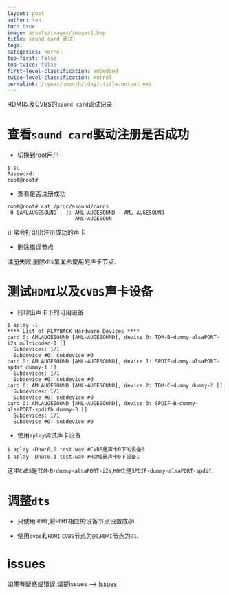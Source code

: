 ```yaml
---
layout: post
author: Yan 
toc: true
image: assets/images/images1.bmp
title: sound card 调试
tags:
categories: kernel
top-first: false
top-twice: false
first-level-classification: embedded
twice-level-classification: kernel
permalink: /:year/:month/:day/:title:output_ext
---
```


HDMI以及CVBS的`sound card`调试记录

# 查看`sound card`驱动注册是否成功

* 切换到root用户

```shell
$ su
Password:
root@root#
```

* 查看是否注册成功

```shell
root@root# cat /proc/asound/cards
 0 [AMLAUGESOUND   ]: AML-AUGESOUND - AML-AUGESOUND
                      AML-AUGESOUN
```

正常会打印出注册成功的声卡

* 删除错误节点

注册失败,删除dts里面未使用的声卡节点.

# 测试`HDMI`以及`CVBS`声卡设备

* 打印出声卡下的可用设备

```shell
$ aplay -l
**** List of PLAYBACK Hardware Devices ****
card 0: AMLAUGESOUND [AML-AUGESOUND], device 0: TDM-B-dummy-alsaPORT-i2s multicodec-0 []
  Subdevices: 1/1
  Subdevice #0: subdevice #0
card 0: AMLAUGESOUND [AML-AUGESOUND], device 1: SPDIF-dummy-alsaPORT-spdif dummy-1 []
  Subdevices: 1/1
  Subdevice #0: subdevice #0
card 0: AMLAUGESOUND [AML-AUGESOUND], device 2: TDM-C-dummy dummy-2 []
  Subdevices: 1/1
  Subdevice #0: subdevice #0
card 0: AMLAUGESOUND [AML-AUGESOUND], device 3: SPDIF-B-dummy-alsaPORT-spdifb dummy-3 []
  Subdevices: 1/1
  Subdevice #0: subdevice #0
```

* 使用`aplay`调试声卡设备

```shell
$ aplay -Dhw:0,0 test.wav #CVBS是声卡0下的设备0
$ aplay -Dhw:0,1 test.wav #HDMI是声卡0下设备1
```

这里`CVBS`是`TDM-B-dummy-alsaPORT-i2s`,`HDMI`是`SPDIF-dummy-alsaPORT-spdif`.


# 调整`dts`

* 只使用`HDMI`,将`HDMI`相应的设备节点设置成`@0`.

* 使用`cvbs`和`HDMI`,`CVBS`节点为`@0`,`HDMI`节点为`@1`.


# issues

如果有疑惑或错误,请提issues --> [Issues](https://github.com/yan-wyb/issues/issues)
